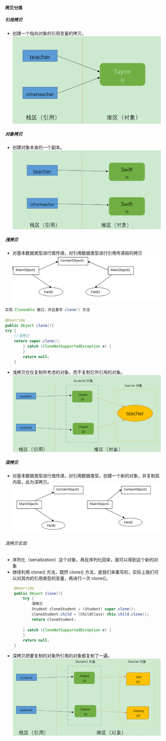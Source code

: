 #### 拷贝分类
##### 引用拷贝
* 创建一个指向对象的引用变量的拷贝。
![img.png](img.png)
##### 对象拷贝
* 创建对象本身的一个副本。
![img_1.png](img_1.png)
##### 浅拷贝
* 对基本数据类型进行值传递，对引用数据类型进行引用传递般的拷贝
![img_2.png](img_2.png)
```java
实现 Cloneable 接口，并且重写 clone() 方法

@Override
public Object clone(){
try {
    //浅拷贝
    return super.clone();
        } catch (CloneNotSupportedException e) {
        }
        return null;
    }
```
* 浅拷贝仅仅复制所考虑的对象，而不复制它所引用的对象。
![img_3.png](img_3.png)
##### 深拷贝
* 对基本数据类型进行值传递，对引用数据类型，创建一个新的对象，并复制其内容，此为深拷贝。
![img_4.png](img_4.png)
###### 深拷贝实现
* 序列化（serialization）这个对象，再反序列化回来，就可以得到这个新的对象
* 继续利用 clone() 方法，既然 clone() 方法，是我们来重写的，实际上我们可以对其内的引用类型的变量，再进行一次 clone()。
```java
    @Override
    public Object clone(){
        try {
            深拷贝
            Student cloneStudent = (Student) super.clone();
            cloneStudent.child = (ChildClass) this.child.clone();
            return cloneStudent;

        } catch (CloneNotSupportedException e) {
        }
        return null;
    }
```
* 深拷贝把要复制的对象所引用的对象都复制了一遍。
![img_5.png](img_5.png)
